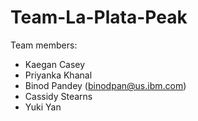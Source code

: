 # Team-La-Plata-Peak

Team members:

* Kaegan Casey
* Priyanka Khanal
* Binod Pandey (binodpan@us.ibm.com)
* Cassidy Stearns 
* Yuki Yan
